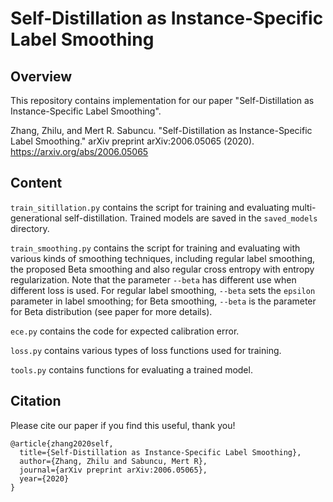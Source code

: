 # Self-Distillation as Instance-Specific Label Smoothing

## Overview
This repository contains implementation for our paper "Self-Distillation as Instance-Specific Label Smoothing".

Zhang, Zhilu, and Mert R. Sabuncu. "Self-Distillation as Instance-Specific Label Smoothing." arXiv preprint arXiv:2006.05065 (2020). https://arxiv.org/abs/2006.05065

## Content
`train_sitillation.py` contains the script for training and evaluating multi-generational self-distillation. Trained models are saved in the `saved_models` directory.

`train_smoothing.py` contains the script for training and evaluating with various kinds of smoothing techniques, including regular label smoothing, the proposed Beta smoothing and also regular cross entropy with entropy regularization. Note that the parameter `--beta` has different use when different loss is used. For regular label smoothing, `--beta` sets the `epsilon` parameter in label smoothing; for Beta smoothing, `--beta` is the parameter for Beta distribution (see paper for more details).

`ece.py` contains the code for expected calibration error.

`loss.py` contains various types of loss functions used for training. 

`tools.py` contains functions for evaluating a trained model.

## Citation 
Please cite our paper if you find this useful, thank you! 

```
@article{zhang2020self,
  title={Self-Distillation as Instance-Specific Label Smoothing},
  author={Zhang, Zhilu and Sabuncu, Mert R},
  journal={arXiv preprint arXiv:2006.05065},
  year={2020}
}
```

